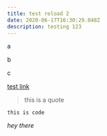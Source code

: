 ```yaml
---
title: test reload 2
date: 2020-06-17T16:30:29.048Z
description: testing 123
---
```

a

b

c

[test link](epiphanyeden.org)



> this is a quote

`this is code`

*hey there*